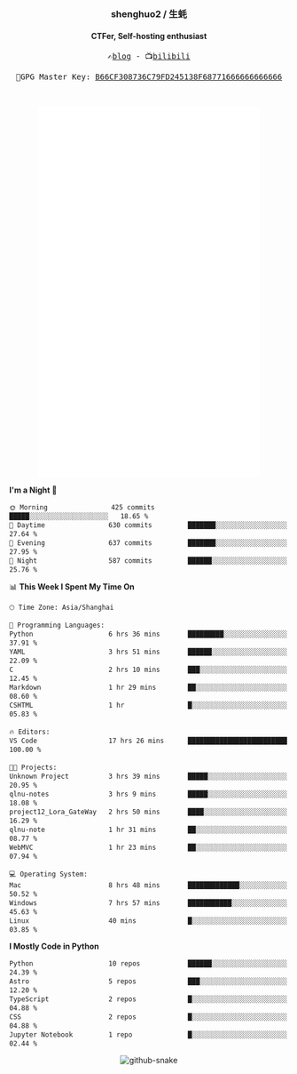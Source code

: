 <h3 align="center"> shenghuo2 / 生蚝 </h3>
<h4 align="center" >CTFer, Self-hosting enthusiast</h3>


<p align="center">
  <samp>
    ✍️<a href="https://blog.shenghuo2.top/">blog</a> -
    📺<a href="https://space.bilibili.com/85894935">bilibili</a>
  </samp>
</p>
<p align="center">
  <samp>
     🔐GPG Master Key: <a align="center" href="https://github.com/shenghuo2.gpg">B66CF308736C79FD245138F68771666666666666</a>
  </samp>
</p>
<br>
<p align="center">
  <a href="https://github.com/shenghuo2">
    <img width="400" align="top" src="https://github.com/shenghuo2/shenghuo2/blob/main/metrics.left.svg" />
  </a>
  <a href="https://github.com/shenghuo2">
    <img width="400" align="top" src="https://github.com/shenghuo2/shenghuo2/blob/main/metrics.right.svg" />
  </a>
</p>


<!--START_SECTION:waka-->
**I'm a Night 🦉** 

```text
🌞 Morning                425 commits         █████░░░░░░░░░░░░░░░░░░░░   18.65 % 
🌆 Daytime                630 commits         ███████░░░░░░░░░░░░░░░░░░   27.64 % 
🌃 Evening                637 commits         ███████░░░░░░░░░░░░░░░░░░   27.95 % 
🌙 Night                  587 commits         ██████░░░░░░░░░░░░░░░░░░░   25.76 % 
```


📊 **This Week I Spent My Time On** 

```text
🕑︎ Time Zone: Asia/Shanghai

💬 Programming Languages: 
Python                   6 hrs 36 mins       █████████░░░░░░░░░░░░░░░░   37.91 % 
YAML                     3 hrs 51 mins       ██████░░░░░░░░░░░░░░░░░░░   22.09 % 
C                        2 hrs 10 mins       ███░░░░░░░░░░░░░░░░░░░░░░   12.45 % 
Markdown                 1 hr 29 mins        ██░░░░░░░░░░░░░░░░░░░░░░░   08.60 % 
CSHTML                   1 hr                █░░░░░░░░░░░░░░░░░░░░░░░░   05.83 % 

🔥 Editors: 
VS Code                  17 hrs 26 mins      █████████████████████████   100.00 % 

🐱‍💻 Projects: 
Unknown Project          3 hrs 39 mins       █████░░░░░░░░░░░░░░░░░░░░   20.95 % 
qlnu-notes               3 hrs 9 mins        █████░░░░░░░░░░░░░░░░░░░░   18.08 % 
project12_Lora_GateWay   2 hrs 50 mins       ████░░░░░░░░░░░░░░░░░░░░░   16.29 % 
qlnu-note                1 hr 31 mins        ██░░░░░░░░░░░░░░░░░░░░░░░   08.77 % 
WebMVC                   1 hr 23 mins        ██░░░░░░░░░░░░░░░░░░░░░░░   07.94 % 

💻 Operating System: 
Mac                      8 hrs 48 mins       █████████████░░░░░░░░░░░░   50.52 % 
Windows                  7 hrs 57 mins       ███████████░░░░░░░░░░░░░░   45.63 % 
Linux                    40 mins             █░░░░░░░░░░░░░░░░░░░░░░░░   03.85 % 
```

**I Mostly Code in Python** 

```text
Python                   10 repos            ██████░░░░░░░░░░░░░░░░░░░   24.39 % 
Astro                    5 repos             ███░░░░░░░░░░░░░░░░░░░░░░   12.20 % 
TypeScript               2 repos             █░░░░░░░░░░░░░░░░░░░░░░░░   04.88 % 
CSS                      2 repos             █░░░░░░░░░░░░░░░░░░░░░░░░   04.88 % 
Jupyter Notebook         1 repo              █░░░░░░░░░░░░░░░░░░░░░░░░   02.44 % 
```




<!--END_SECTION:waka-->


<div align="center">
  <picture>
    <source media="(prefers-color-scheme: dark)" srcset="https://gist.githubusercontent.com/shenghuo2/bfce20b14ab0484cef03bae6e60e0b3a/raw/github-snake-dark.svg" />
    <source media="(prefers-color-scheme: light)" srcset="https://gist.githubusercontent.com/shenghuo2/bfce20b14ab0484cef03bae6e60e0b3a/raw/github-snake.svg" />
    <img alt="github-snake" src="https://gist.githubusercontent.com/shenghuo2/bfce20b14ab0484cef03bae6e60e0b3a/raw/github-snake.svg" />
  </picture>
</div>

<!--
**shenghuo2/shenghuo2** is a ✨ _special_ ✨ repository because its `README.md` (this file) appears on your GitHub profile.

Here are some ideas to get you started:

- 🔭 I’m currently working on ...
- 🌱 I’m currently learning ...
- 👯 I’m looking to collaborate on ...
- 🤔 I’m looking for help with ...
- 💬 Ask me about ...
- 📫 How to reach me: ...
- 😄 Pronouns: ...
- ⚡ Fun fact: ...
-->
